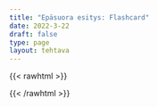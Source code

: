 ```yaml
---
title: "Epäsuora esitys: Flashcard"
date: 2022-3-22
draft: false
type: page
layout: tehtava
---
```


{{< rawhtml >}}
<link rel="stylesheet" type="text/css" href="/css/flashcard1.css"/>
<html>
 <body>
  <div id="cardArea"></div>
  <div id="lukumaara"></div>
  <div id="buttonArea" class="grid grid-cols-2"></div>
 </body>
</html>

<script> 
$(document).ready(function() {

  var currentQuestion = 0;
  var qbank = [
    [""What will my parents think?" My wife wondered...", ""What will my parents think?" My wife wondered what her parents would think."],
    [""I don't like these pants" Jack told me...", ""I don't like these pants" Jack told me he didn't like the pants."],
    [""I can't wait any longer" She complained...", ""I can't wait any longer" She complained she couldn't wait any longer."],
    [""What can I do for you?" The waiter asked Timothy...", ""What can I do for you?" The waiter asked Timothy what she could do for him."],
    [""If Tim is short for Timothy, is Jim short for Jimothy?" Bob asked us...", ""If Tim is short for Timothy, is Jim short for Jimothy?" Bob asked us that if Tim was short for Timothy, was Jim short for Jimothy?"],
    [""Do you know Batman's real name?" Commissioner Gordon asked us...", ""Do you know Batman's real name?" Commissioner Gordon asked us if we knew Batrmans' real name."],
    [""Leave your coats here." The waiter asked us....", ""Leave your coats here." The waiter asked us to leave our coats there."],
    [""Don't stop me now" Freddie ordered me...", ""Don't stop me now" Freddie ordered me not to stop him now."],
    [""Never come here again!" She told me...., "Never come here again!" She told me never to come there again."],
    [""You are being ridiculous!" Emma told me....", "You are being ridiculous!" Emma told me I was being ridiculous."],
  ];

  beginActivity();

  function beginActivity() {
    $("#cardArea").empty();
    $("#cardArea").append('<div id="card1" class="card">' + qbank[currentQuestion][0] + '</div>');
    $("#card1").css("background-color", "#1F2937");
    $("#lukumaara").empty();
    var korttia = document.createElement('div')
    	korttia.innerHTML = currentQuestion + 1 + " / " + qbank.length;
    	document.getElementById('lukumaara').appendChild(korttia);
   }   
      
    $("#cardArea").on("click", function() {
        var parentDiv = document.getElementById("cardArea");
        var childDiv = document.getElementById("card1");
        if (parentDiv.contains(childDiv)) {
        $("#cardArea").empty()
        $("#cardArea").append('<div id="card2" class="card">' + qbank[currentQuestion][1] + '</div>')
        $("#card2").css("background-color", "#00473c")
      	} else {
        $("#cardArea").empty()
        $("#cardArea").append('<div id="card1" class="card">' + qbank[currentQuestion][0] + '</div>')
        $("#card1").css("background-color", "#1F2937")
      }
      })

    $("#buttonArea").empty();
    $("#buttonArea").append('<div id="prevButton">Edellinen</div>');
    $("#prevButton").on("click", function() {
      if (currentQuestion > 0) {
        currentQuestion--;
        beginActivity();
      }
    })
    $("#buttonArea").append('<div id="nextButton">Seuraava</div>');
    $("#nextButton").on("click", function() {
      if (currentQuestion < qbank.length - 1) {
        currentQuestion++;
        beginActivity();
      }
    }); //click function
  } //beginactivity
);
</script>

{{< /rawhtml >}}